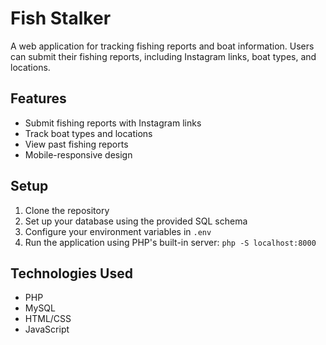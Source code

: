 # Fish Stalker

A web application for tracking fishing reports and boat information. Users can submit their fishing reports, including Instagram links, boat types, and locations.

## Features

- Submit fishing reports with Instagram links
- Track boat types and locations
- View past fishing reports
- Mobile-responsive design

## Setup

1. Clone the repository
2. Set up your database using the provided SQL schema
3. Configure your environment variables in `.env`
4. Run the application using PHP's built-in server: `php -S localhost:8000`

## Technologies Used

- PHP
- MySQL
- HTML/CSS
- JavaScript 